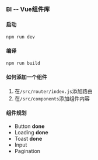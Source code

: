 ### BI --  Vue组件库

#### 启动

`npm run dev`

#### 编译

`npm run build`

#### 如何添加一个组件

1. 在`/src/router/index.js`添加路由
2. 在`/src/components`添加组件内容

#### 组件规划

* Button **done**
* Loading **done**
* Toast   **done**
* Input
* Pagination